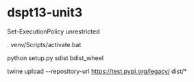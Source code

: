# dspt13-unit3

Set-ExecutionPolicy unrestricted

. venv/Scripts/activate.bat

python setup.py sdist bdist_wheel

twine upload --repository-url https://test.pypi.org/legacy/ dist/*